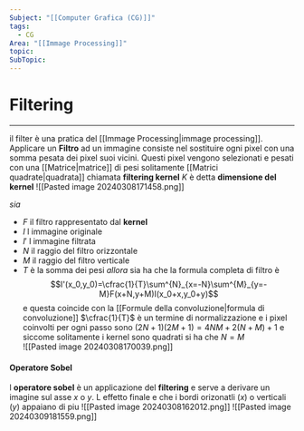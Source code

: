 ```yaml
---
Subject: "[[Computer Grafica (CG)]]"
tags:
  - CG
Area: "[[Immage Processing]]"
topic: 
SubTopic:
---
```


# Filtering
---
il filter è una pratica del [[Immage Processing|immage processing]]. Applicare un __Filtro__ ad un immagine consiste nel sostituire ogni pixel con una somma pesata dei pixel suoi vicini.
Questi pixel vengono selezionati e pesati con una [[Matrice|matrice]] di pesi solitamente [[Matrici quadrate|quadrata]] chiamata __filtering kernel__ $K$  è detta __dimensione del kernel__ 
![[Pasted image 20240308171458.png]]

_sia_ 
- $F$ il filtro rappresentato dal __kernel__
- $I$ l immagine originale
- $I'$ l immagine filtrata 
- $N$ il raggio del filtro orizzontale
- $M$ il raggio del filtro verticale 
- $T$ è la somma dei pesi
_allora_ sia ha che la formula completa di filtro è $$I'(x_0,y_0)=\cfrac{1}{T}\sum^{N}_{x=-N}\sum^{M}_{y=-M}F(x+N,y+M)I(x_0+x,y_0+y)$$ e questa coincide con la [[Formule della convoluzione|formula di convoluzione]]  $\cfrac{1}{T}$ è un termine di normalizzazione
e i pixel coinvolti per ogni passo sono $(2N+1)(2M+1)= 4NM+2(N+M)+1$ e siccome solitamente i kernel sono quadrati si ha che $N=M$  
![[Pasted image 20240308170039.png]]

#### Operatore Sobel
l __operatore sobel__ è un applicazione del __filtering__ e serve a derivare un imagine sul asse $x$ o $y$. L effetto finale e che i bordi orizonatli ($x$) o verticali ($y$) appaiano di piu 
![[Pasted image 20240308162012.png]]
![[Pasted image 20240309181559.png]]

